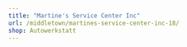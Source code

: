 ```yaml
---
title: "Martine's Service Center Inc"
url: /middletown/martines-service-center-inc-18/
shop: Autowerkstatt
---
```

